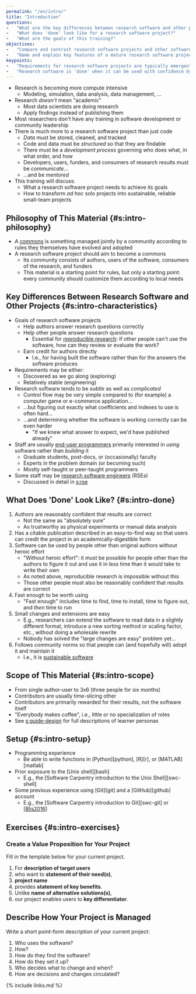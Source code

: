 ```yaml
---
permalink: "/en/intro/"
title: "Introduction"
questions:
-   "What are the key differences between research software and other projects?"
-   "What does 'done' look like for a research software project?"
-   "What are the goals of this training?"
objectives:
-   "Compare and contrast research software projects and other software projects."
-   "Name and explain key features of a mature research software project."
keypoints:
-   "Requirements for research software projects are typically emergent."
-   "Research software is 'done' when it can be used with confidence by people other than its authors and extended with reasonable effort."
---
```


-   Research is becoming more compute intensive
    -   Modeling, simulation, data analysis, data management, ...
-   Research *doesn't* mean "academic"
    -   Most data scientists are doing research
    -   Apply findings instead of publishing them
-   Most researchers don't have any training in software development or community leadership
-   There is much more to a research software project than just code
    -   *Data* must be stored, cleaned, and tracked
    -   Code and data must be *structured* so that they are findable
    -   There must be a *development process* governing who does what, in what order, and how
    -   Developers, users, funders, and consumers of research results must be *communicate*...
    -   ...and be *mentored*
-   This training will discuss:
    -   What a research software project needs to achieve its goals
    -   How to transform *ad hoc* solo projects into sustainable, reliable small-team projects

## Philosophy of This Material {#s:intro-philosophy}

-   A [commons](#g:commons) is something managed jointly by a community
    according to rules they themselves have evolved and adopted
-   A research software project should aim to become a commons
    -   Its community consists of authors, users of the software, consumers of the research, and funders
    -   This material is a starting point for rules, but only a starting point:
        every community should customize them according to local needs

## Key Differences Between Research Software and Other Projects {#s:intro-characteristics}

-   Goals of research software projects
    -   Help authors answer research questions correctly
    -   Help other people answer research questions
        -   Essential for [reproducible research](#g:reproducible-research):
            if other people can't use the software, how can they review or evaluate the work?
    -   Earn credit for authors directly
        -   I.e., for having built the software rather than for the answers the software produces
-   Requirements may be either:
    -   Discovered as we go along (exploring)
    -   Relatively stable (engineering)
-   Research software tends to be *subtle* as well as *complicated*
    -   Control flow may be very simple compared to (for example) a computer game or e-commerce application...
    -   ...but figuring out exactly what coefficients and indexes to use is often hard...
    -   ...and determining whether the software is working correctly can be even harder
        -   "If we knew what answer to expect, we'd have published already"
-   Staff are usually [end-user programmers](#g:end-user-programmer) primarily interested in *using* software rather than *building* it
    -   Graduate students, post-docs, or (occasionally) faculty
    -   Experts in the problem domain (or becoming such)
    -   Mostly self-taught or peer-taught programmers
-   Some staff may be [research software engineers](#g:rse) (RSEs)
    -   Discussed in detail in [s:rse](#CHAPTER)

## What Does 'Done' Look Like? {#s:intro-done}

1.  Authors are reasonably confident that results are correct
    -   Not the same as "absolutely sure"
    -   As trustworthy as physical experiments or manual data analysis
2.  Has a citable publication described in an easy-to-find way so that users can credit the project in an academically-digestible form
3.  Software can be used by people other than original authors without heroic effort
    -   "Without heroic effort": it must be possible for people other than the authors to figure it out and use it in less time than it would take to write their own
    -   As noted above, reproducible research is impossible without this
    -   Those other people must also be reasonably confident that results are correct
4.  Fast enough to be worth using
    -   "Fast enough" includes time to find, time to install, time to figure out, and *then* time to run
5.  Small changes and extensions are easy
    -   E.g., researchers can extend the software to read data in a slightly different format, introduce a new sorting method or scaling factor, etc., without doing a wholesale rewrite
    -   Nobody has solved the "large changes are easy" problem yet...
6.  Follows community norms so that people can (and hopefully will) adopt it and maintain it
    -   I.e., it is [sustainable software](g:#sustainable-software)

## Scope of This Material {#s:intro-scope}

-   From single author-user to 3x6 (three people for six months)
-   Contributors are usually time-slicing other 
-   Contributors are primarily rewarded for their results, not the software itself
-   "Everybody makes coffee", i.e., little or no specialization of roles
-   See [s:guide-design](#SECTION) for full descriptions of learner personas

## Setup {#s:intro-setup}

-   Programming experience
    -   Be able to write functions in [Python][python], [R][r], or [MATLAB][matlab]
-   Prior exposure to the [Unix shell][bash]
    -   E.g., the [Software Carpentry introduction to the Unix Shell][swc-shell]
-   Some previous experience using [Git][git] and a [GitHub][github] account
    -   E.g., the [Software Carpentry introduction to Git][swc-git] or [[Blis2016](#CITE)]

## Exercises {#s:intro-exercises}

### Create a Value Proposition for Your Project

Fill in the template below for your current project.

1.  For **description of target users**
2.  who want to **statement of their need(s)**,
3.  **project name**
4.  provides **statement of key benefits**.
5.  Unlike **name of alternative solutions(s)**,
6.  our project enables users to **key differentiator**.

## Describe How Your Project is Managed

Write a short point-form description of your current project:

1.  Who uses the software?
2.  How?
3.  How do they find the software?
4.  How do they set it up?
5.  Who decides what to change and when?
6.  How are decisions and changes circulated?

{% include links.md %}
